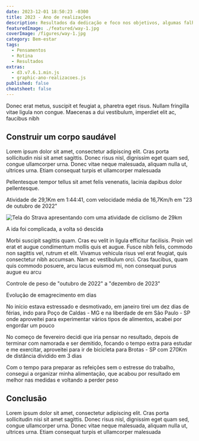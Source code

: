 ```yaml
---
date: 2023-12-01 18:50:23 -0300
title: 2023 - Ano de realizações
description: Resultados da dedicação e foco nos objetivos, algumas falhas e muitos acertos
featuredImage: ./featured/way-1.jpg
coverImage: /figures/way-1.jpg
category: Bem-estar
tags:
  - Pensamentos
  - Rotina
  - Resultados
extras:
  - d3.v7.6.1.min.js
  - graphic-ano-realizacoes.js
published: false
cheatsheet: false
---
```


Donec erat metus, suscipit et feugiat a, pharetra eget risus. Nullam fringilla vitae ligula non congue. Maecenas a dui vestibulum, imperdiet elit ac, faucibus nibh

## Construir um corpo saudável

Lorem ipsum dolor sit amet, consectetur adipiscing elit. Cras porta sollicitudin nisi sit amet sagittis. Donec risus nisl, dignissim eget quam sed, congue ullamcorper urna. Donec vitae neque malesuada, aliquam nulla ut, ultrices urna. Etiam consequat turpis et ullamcorper malesuada

Pellentesque tempor tellus sit amet felis venenatis, lacinia dapibus dolor pellentesque.

<p class="center bold">Atividade de 29,1Km em 1:44:41, com velocidade média de 16,7Km/h em "23 de outubro de 2022"</p>

![Tela do Strava apresentando com uma atividade de ciclismo de 29km](/figures/realizacoes_strava_23.10.jpg)

<p class="center">A ida foi complicada, a volta só descida</p>

Morbi suscipit sagittis quam. Cras eu velit in ligula efficitur facilisis. Proin vel erat et augue condimentum mollis quis et augue. Fusce nibh felis, commodo non sagittis vel, rutrum et elit. Vivamus vehicula risus vel erat feugiat, quis consectetur nibh accumsan. Nam ac vestibulum orci. Cras faucibus, quam quis commodo posuere, arcu lacus euismod mi, non consequat purus augue eu arcu

<p class="center bold">Controle de peso de "outubro de 2022" a "dezembro de 2023"</p>
<p class="center bold">Evolução de emagrecimento em dias</p>

<div id="d3_wrapper" class="d3_graph">
  <div id="loading_graphic"></div>
</div>

No início estava estressado e desmotivado, em janeiro tirei um dez dias de férias, indo para Poço de Caldas - MG e na liberdade de em São Paulo - SP onde aproveitei para experimentar vários tipos de alimentos, acabei por engordar um pouco

No começo de fevereiro decidi que iria pensar no resultado, depois de terminar com namorada e ser demitido, focando o tempo extra para estudar e me exercitar, aproveitei para ir de bicicleta para Brotas - SP com 270Km de distância dividido em 3 dias

Com o tempo para preparar as refeições sem o estresse do trabalho, consegui a organizar minha alimentação, que acabou por resultado em melhor nas medidas e voltando a perder peso

## Conclusão

Lorem ipsum dolor sit amet, consectetur adipiscing elit. Cras porta sollicitudin nisi sit amet sagittis. Donec risus nisl, dignissim eget quam sed, congue ullamcorper urna. Donec vitae neque malesuada, aliquam nulla ut, ultrices urna. Etiam consequat turpis et ullamcorper malesuada
